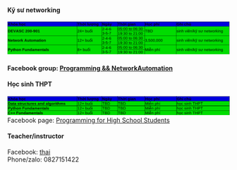#### Kỹ sư networking 
![course2](course2.png)               
#### Facebook group: [Programming && NetworkAutomation](https://www.facebook.com/groups/programmingna2001/)                 

#### Học sinh THPT  
![course1](course1.png)       
Facebook page: [Programming for High School Students](https://www.facebook.com/programminghss/)

#### Teacher/instructor 
Facebook: [thai](https://www.facebook.com/thaiquocvo2001)                                      
Phone/zalo: 0827151422                                       
